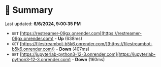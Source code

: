 # 📖 Summary
Last updated: **6/6/2024, 9:00:35 PM**

- `GET` [https://restreamer-09gx.onrender.com](https://restreamer-09gx.onrender.com) - **Up** (638ms)
- `GET` [https://filestreambot-b5k6.onrender.com/](https://filestreambot-b5k6.onrender.com/) - **Down** (407ms)
- `GET` [https://jupyterlab-python3-12-3.onrender.com](https://jupyterlab-python3-12-3.onrender.com) - **Down** (160ms)
